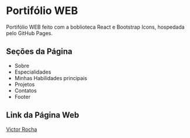 # Portifólio WEB

Portifólio WEB feito com a boblioteca React e Bootstrap Icons, hospedada pelo GitHub Pages. 

## Seções da Página
- Sobre
- Especialidades
- Minhas Habilidades principais
- Projetos
- Contatos
- Footer

## Link da Página Web 
[Victor Rocha](https://victor-rocha1.github.io/meu-portifolio/)


